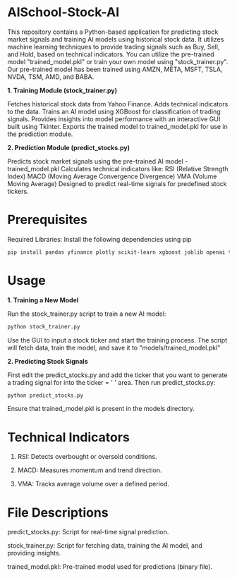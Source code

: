 # AISchool-Stock-AI

This repository contains a Python-based application for predicting stock market signals and training AI models using historical stock data. It utilizes machine learning techniques to provide trading signals such as Buy, Sell, and Hold, based on technical indicators. You can utilize the pre-trained model "trained_model.pkl" or train your own model using "stock_trainer.py". Our pre-trained model has been trained using AMZN, META, MSFT, TSLA, NVDA, TSM, AMD, and BABA. 

**1. Training Module (stock_trainer.py)**

Fetches historical stock data from Yahoo Finance.
Adds technical indicators to the data.
Trains an AI model using XGBoost for classification of trading signals.
Provides insights into model performance with an interactive GUI built using Tkinter.
Exports the trained model to trained_model.pkl for use in the prediction module.

**2. Prediction Module (predict_stocks.py)**

Predicts stock market signals using the pre-trained AI model - trained_model.pkl
Calculates technical indicators like:
RSI (Relative Strength Index)
MACD (Moving Average Convergence Divergence)
VMA (Volume Moving Average)
Designed to predict real-time signals for predefined stock tickers.

# Prerequisites

Required Libraries:
Install the following dependencies using pip

```bash
pip install pandas yfinance plotly scikit-learn xgboost joblib openai tkinter
```

# Usage

**1. Training a New Model**

Run the stock_trainer.py script to train a new AI model:
```bash
python stock_trainer.py
```
Use the GUI to input a stock ticker and start the training process. The script will fetch data, train the model, and save it to "models/trained_model.pkl"

**2. Predicting Stock Signals**

First edit the predict_stocks.py and add the ticker that you want to generate a trading signal for into the ticker = ' ' area. Then run predict_stocks.py:
```bash
python predict_stocks.py
```
Ensure that trained_model.pkl is present in the models directory.

# Technical Indicators
1. RSI: Detects overbought or oversold conditions.

2. MACD: Measures momentum and trend direction.

3. VMA: Tracks average volume over a defined period.

# File Descriptions
predict_stocks.py: Script for real-time signal prediction.

stock_trainer.py: Script for fetching data, training the AI model, and providing insights.

trained_model.pkl: Pre-trained model used for predictions (binary file).


